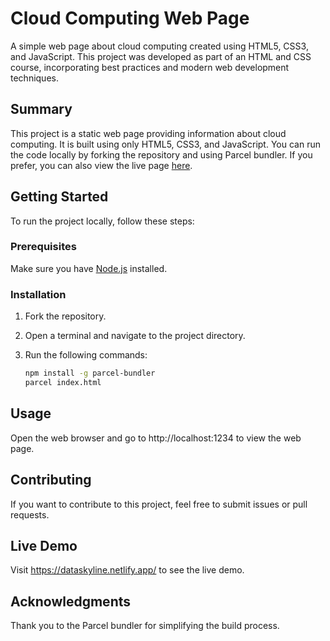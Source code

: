 # Cloud Computing Web Page

A simple web page about cloud computing created using HTML5, CSS3, and JavaScript. This project was developed as part of an HTML and CSS course, incorporating best practices and modern web development techniques.

## Summary

This project is a static web page providing information about cloud computing. It is built using only HTML5, CSS3, and JavaScript. You can run the code locally by forking the repository and using Parcel bundler. If you prefer, you can also view the live page [here](https://dataskyline.netlify.app/).

## Getting Started

To run the project locally, follow these steps:

### Prerequisites

Make sure you have [Node.js](https://nodejs.org/) installed.

### Installation

1. Fork the repository.
2. Open a terminal and navigate to the project directory.
3. Run the following commands:

   ```bash
   npm install -g parcel-bundler
   parcel index.html

## Usage
Open the web browser and go to http://localhost:1234 to view the web page.

## Contributing
If you want to contribute to this project, feel free to submit issues or pull requests.

## Live Demo
Visit https://dataskyline.netlify.app/ to see the live demo.

## Acknowledgments
Thank you to the Parcel bundler for simplifying the build process.
